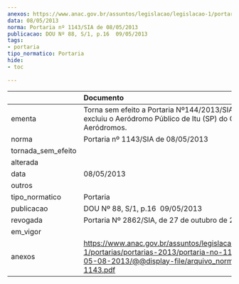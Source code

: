 ```yaml
---
anexos: https://www.anac.gov.br/assuntos/legislacao/legislacao-1/portarias/portarias-2013/portaria-no-1143-sia-de-05-08-2013/@@display-file/arquivo_norma/PA2013-1143.pdf
data: 08/05/2013
norma: Portaria nº 1143/SIA de 08/05/2013
publicacao: DOU Nº 88, S/1, p.16  09/05/2013
tags:
- portaria
tipo_normatico: Portaria
hide: 
- toc 
 
---
```


|                    | Documento                                                                                                                                                         |
|:-------------------|:------------------------------------------------------------------------------------------------------------------------------------------------------------------|
| ementa             | Torna sem efeito a Portaria Nº144/2013/SIA/ANAC, que excluiu o Aeródromo Público de Itu (SP) do Cadastro de Aeródromos.                                           |
| norma              | Portaria nº 1143/SIA de 08/05/2013                                                                                                                                |
| tornada_sem_efeito |                                                                                                                                                                   |
| alterada           |                                                                                                                                                                   |
| data               | 08/05/2013                                                                                                                                                        |
| outros             |                                                                                                                                                                   |
| tipo_normatico     | Portaria                                                                                                                                                          |
| publicacao         | DOU Nº 88, S/1, p.16  09/05/2013                                                                                                                                  |
| revogada           | Portaria Nº 2862/SIA, de 27 de outubro de 2015                                                                                                                    |
| em_vigor           |                                                                                                                                                                   |
| anexos             | https://www.anac.gov.br/assuntos/legislacao/legislacao-1/portarias/portarias-2013/portaria-no-1143-sia-de-05-08-2013/@@display-file/arquivo_norma/PA2013-1143.pdf |